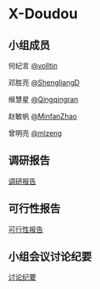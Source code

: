 # X-Doudou

## 小组成员

何纪言 [@volltin](https://github.com/volltin)

邓胜亮 [@ShengliangD](https://github.com/ShengliangD)

缑慧星 [@Qingqingran](https://github.com/Qingqingran)

赵敏帆 [@MinfanZhao](https://github.com/MinfanZhao)

曾明亮 [@mlzeng](https://github.com/mlzeng)

## 调研报告

[调研报告](research-report)

## 可行性报告

[可行性报告](feasibility-report)

## 小组会议讨论纪要

[讨论纪要](discuss)